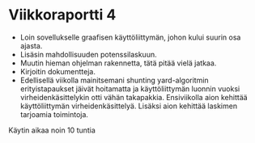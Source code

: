 # Viikkoraportti 4

- Loin sovellukselle graafisen käyttöliittymän, johon kului suurin osa ajasta.
- Lisäsin mahdollisuuden potenssilaskuun.
- Muutin hieman ohjelman rakennetta, tätä pitää vielä jatkaa.
- Kirjoitin dokumentteja.
- Edellisellä viikolla mainitsemani shunting yard-algoritmin erityistapaukset jäivät hoitamatta ja käyttöliittymän luonnin vuoksi virheidenkäsittelykin otti vähän takapakkia. Ensiviikolla aion kehittää käyttöliittymän virheidenkäsittelyä. Lisäksi aion kehittää laskimen tarjoamia toimintoja.
  
Käytin aikaa noin 10 tuntia
